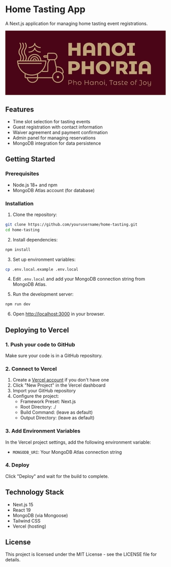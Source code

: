 # Home Tasting App

A Next.js application for managing home tasting event registrations.

![Home Tasting App](/public/images/hanoi-phoria-logo-full.png)

## Features

- Time slot selection for tasting events
- Guest registration with contact information
- Waiver agreement and payment confirmation
- Admin panel for managing reservations
- MongoDB integration for data persistence

## Getting Started

### Prerequisites

- Node.js 18+ and npm
- MongoDB Atlas account (for database)

### Installation

1. Clone the repository:
```bash
git clone https://github.com/yourusername/home-tasting.git
cd home-tasting
```

2. Install dependencies:
```bash
npm install
```

3. Set up environment variables:
```bash
cp .env.local.example .env.local
```

4. Edit `.env.local` and add your MongoDB connection string from MongoDB Atlas.

5. Run the development server:
```bash
npm run dev
```

6. Open [http://localhost:3000](http://localhost:3000) in your browser.

## Deploying to Vercel

### 1. Push your code to GitHub

Make sure your code is in a GitHub repository.

### 2. Connect to Vercel

1. Create a [Vercel account](https://vercel.com/signup) if you don't have one
2. Click "New Project" in the Vercel dashboard
3. Import your GitHub repository
4. Configure the project:
   - Framework Preset: Next.js
   - Root Directory: ./
   - Build Command: (leave as default)
   - Output Directory: (leave as default)

### 3. Add Environment Variables

In the Vercel project settings, add the following environment variable:
- `MONGODB_URI`: Your MongoDB Atlas connection string

### 4. Deploy

Click "Deploy" and wait for the build to complete.

## Technology Stack

- Next.js 15
- React 19
- MongoDB (via Mongoose)
- Tailwind CSS
- Vercel (hosting)

## License

This project is licensed under the MIT License - see the LICENSE file for details.
